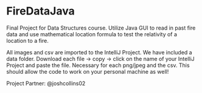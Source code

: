 # FireDataJava
Final Project for Data Structures course. Utilize Java GUI to read in past fire data and use mathematical location formula to test the relativity of a location to a fire. 


All images and csv are imported to the IntelliJ Project. We have included a data folder. Download each file -> copy -> click on the name of your IntelliJ Project and paste the file. 
Necessary for each png/jpeg and the csv. This should allow the code to work on your personal machine as well!

Project Partner: @joshcollins02
